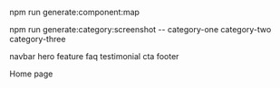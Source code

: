 <!-- Run to generate components for import in @/lib/componentMap.ts -->
npm run generate:component:map

<!-- Run to to take SS of categories updated -->
npm run generate:category:screenshot -- category-one category-two category-three

<!-- E.x npm run generate:category:screenshot -- navbar hero -->
<!-- Add "dark" key to generate dark mode screenshot -->
<!-- E.x npm run generate:category:screenshot -- navbar hero dark -->
<!-- Category up-until created -->
navbar hero feature faq testimonial cta footer


<!-- COPY/PASTE to @/lib/database.ts -->
<!-- add sections that are upgraded in this -->
Home page <RegenerateData />